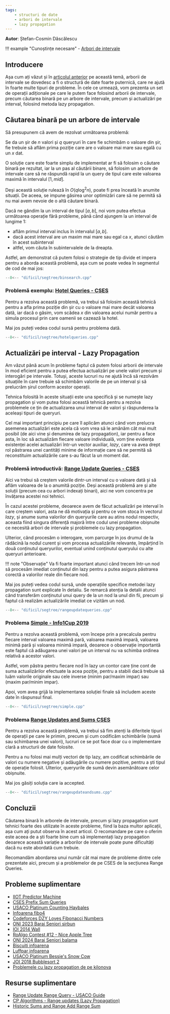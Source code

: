 ```yaml
---
tags:
    - structuri de date
    - arbori de intervale
    - lazy propagation
---
```


**Autor**: Ștefan-Cosmin Dăscălescu

!!! example "Cunoștințe necesare"
    - [Arbori de intervale](https://edu.roalgo.ro/dificil/segment-trees/)

## Introducere

Așa cum ați văzut și în [articolul anterior](https://edu.roalgo.ro/dificil/segment-trees/)
pe această temă, arborii de intervale se dovedesc a fi o structură de date
foarte puternică, care ne ajută în foarte multe tipuri de probleme. În cele
ce urmează, vom prezenta un set de operații adiționale pe care le putem face
folosind arborii de intervale, precum căutarea binară pe un arbore de intervale,
precum și actualizări pe interval, folosind metoda lazy propagation.

## Căutarea binară pe un arbore de intervale

Să presupunem că avem de rezolvat următoarea problemă:

Se da un șir de $n$ valori și $q$ queryuri în care fie schimbăm o valoare din șir,
fie trebuie să aflăm prima poziție care are o valoare mai mare sau egală cu un $x$
dat.

O soluție care este foarte simplu de implementat ar fi să folosim o căutare binară
pe rezultat, iar la un pas al căutării binare, să folosim un arbore de intervale
care să ne răspundă rapid la un query de tipul care este valoarea maximă în intervalul
$[1, mid]$.

Deși această soluție rulează în $O(q \log^2 n)$, poate fi prea înceată în anumite
situații. De aceea, se impune găsirea unor optimizări care să ne permită să nu mai
avem nevoie de o altă căutare binară.

Dacă ne gândim la un interval de tipul $[a, b]$, noi vom putea efectua următoarea
operație fără probleme, până când ajungem la un interval de lungime $1$:

- aflăm primul interval inclus în intervalul $[a, b]$.
- dacă acest interval are un maxim mai mare sau egal ca $x$, atunci căutăm în
acest subinterval
- altfel, vom căuta în subintervalele de la dreapta.

Astfel, am demonstrat că putem folosi o strategie de tip divide et impera pentru
a aborda această problemă, așa cum se poate vedea în segmentul de cod de mai jos:

```cpp
--8<-- "dificil/segtree/binsearch.cpp"
```

### Problemă exemplu: [Hotel Queries - CSES](https://cses.fi/problemset/task/1143)

Pentru a rezolva această problemă, va trebui să folosim această tehnică pentru a
afla prima poziție din șir cu o valoare mai mare decât valoarea dată, iar dacă
o găsim, vom scădea $x$ din valoarea acelui număr pentru a simula procesul prin
care oamenii se cazează la hotel.

Mai jos puteți vedea codul sursă pentru problema dată.

```cpp
--8<-- "dificil/segtree/hotelqueries.cpp"
```

## Actualizări pe interval - Lazy Propagation

Am văzut până acum în probleme faptul că putem folosi arborii de intervale în mod
eficient pentru a putea efectua actualizări pe unele valori precum și interogări
pe intervale. Totuși, aceste lucruri nu ne ajută încă să rezolvăm situațiile în
care trebuie să schimbăm valorile de pe un interval și să prelucrăm șirul conform
acestor operații.

Tehnica folosită în aceste situații este una specifică și se numește lazy propagation
și vom putea folosi această tehnică pentru a rezolva problemele ce țin de actualizarea
unui interval de valori și răspunderea la aceleași tipuri de queryuri.

Cel mai important principiu pe care îl aplicăm atunci când vom prelucra asemenea
actualizări este acela că vom vrea să le amânăm cât mai mult posibil (de aici vine
și denumirea de lazy propagation), iar pentru a face asta, în loc să actualizăm fiecare
valoare individuală, vom ține evidența existenței acelei actualizări într-un vector
auxiliar, _lazy_, care va avea drept rol păstrarea unei cantități minime de informație
care să ne permită să reconstituim actualizările care s-au făcut la un moment dat.

### Problemă introductivă: [Range Update Queries - CSES](https://cses.fi/problemset/task/1651)

Aici va trebui să creștem valorile dintr-un interval cu o valoare dată și să aflăm
valoarea de la o anumită poziție. Deși această problemă are și alte soluții (precum
cea cu arbori indexați binari), aici ne vom concentra pe învățarea acestei noi tehnici.

În cazul acestei probleme, deoarece avem de făcut actualizări pe interval în care
creștem valori, asta ne dă motivația și pentru ce vom stoca în vectorul _lazy_, și
anume suma valorilor din queryurile care au atins nodul respectiv, aceasta fiind
singura diferență majoră între codul unei probleme obișnuite ce necesită arbori de
intervale și problemele cu lazy propagation.

Ulterior, când procesăm o interogare, vom parcurge în jos drumul de la rădăcină la
nodul curent și vom procesa actualizările relevante, împărțind în două conținutul
queryurilor, eventual unind conținutul queryului cu alte queryuri anterioare.

!!! note "Observație"
    Va fi foarte important atunci când trecem într-un nod să procesăm imediat
    conținutul din lazy pentru a putea asigura păstrarea corectă a valorilor
    reale din fiecare nod.

Mai jos puteți vedea codul sursă, unde operațiile specifice metodei lazy
propagation sunt explicate în detaliu. Se remarcă atenția la detalii atunci când
transferăm conținutul unui query de la un nod la unul din fii, precum și faptul
că realizăm actualizările imediat ce vizităm un nod.

```cpp
--8<-- "dificil/segtree/rangeupdatequeries.cpp"
```

### Problema [Simple - Info1Cup 2019](https://kilonova.ro/problems/3424)

Pentru a rezolva această problemă, vom începe prin a precalcula pentru fiecare interval
valoarea maximă pară, valoarea maximă impară, valoarea minimă pară și valoarea minimă
impară, deoarece o observație importantă este faptul că adăugarea unei valori pe
un interval nu va schimba ordinea relativă a acestor valori.

Astfel, vom păstra pentru fiecare nod în lazy un contor care ține cont de suma
actualizărilor efectuate la acea poziție, pentru a stabili dacă trebuie să luăm
valorile originale sau cele inverse (minim par/maxim impar) sau
(maxim par/minim impar).

Apoi, vom avea grijă la implementarea soluției finale să includem aceste date în
răspunsul final.

```cpp
--8<-- "dificil/segtree/simple.cpp"
```

### Problema [Range Updates and Sums CSES](https://cses.fi/problemset/task/1735)

Pentru a rezolva această problemă, va trebui să fim atenți la diferitele tipuri
de operații pe care le primim, precum și cum codificăm schimbările (sumă sau
schimbarea unei valori), lucruri ce se pot face doar cu o implementare clară a
structurii de date folosite.

Pentru a nu folosi mai mulți vectori de tip lazy, am codificat schimbările de
valori cu numere negative și adăugările cu numere pozitive, pentru a ști tipul de
operație folosit. Ulterior, queryurile de sumă devin asemănătoare celor obișnuite.

Mai jos găsiți soluția care ia accepted.

```cpp
--8<-- "dificil/segtree/rangeupdateandsums.cpp"
```

## Concluzii

Căutarea binară în arborele de intervale, precum și lazy propagation sunt tehnici
foarte des utilizate în aceste probleme, fiind la baza multor aplicații, așa cum
ați putut observa în acest articol. O recomandare pe care o oferim este aceea de
a ști foarte bine cum să implementați lazy propagation deoarece această variație
a arborilor de intervale poate pune dificultăți dacă nu este abordată cum trebuie.

Recomandăm abordarea unui număr cât mai mare de probleme dintre cele prezentate aici,
precum și a problemelor de pe CSES de la secțiunea Range Queries.

## Probleme suplimentare

- [IIOT Predictor Machine](https://kilonova.ro/problems/953)
- [CSES Prefix Sum Queries](https://cses.fi/problemset/task/2166)
- [USACO Platinum Counting Haybales](http://www.usaco.org/index.php?page=viewproblem2&cpid=578)
- [Infoarena fibo4](https://www.infoarena.ro/problema/fibo4)
- [Codeforces DZY Loves Fibonacci Numbers](https://codeforces.com/contest/446/problem/C)
- [ONI 2023 Baraj Seniori sirbun](https://kilonova.ro/problems/556)
- [IOI 2014 Wall](https://oj.uz/problem/view/IOI14_wall)
- [RoAlgo Contest #12 - Nice Apple Tree](https://kilonova.ro/problems/3389)
- [ONI 2024 Baraj Seniori balama](https://kilonova.ro/problems/2666)
- [Biscuiti infoarena](https://infoarena.ro/problema/biscuiti)
- [Luffpar infoarena](https://www.infoarena.ro/problema/luffpar)
- [USACO Platinum Bessie's Snow Cow](http://www.usaco.org/index.php?page=viewproblem2&cpid=973)
- [JOI 2018 Bubblesort 2](https://oj.uz/problem/view/JOI18_bubblesort2)
- [Problemele cu lazy propagation de pe kilonova](https://kilonova.ro/tags/286)

## Resurse suplimentare

- [Range Update Range Query - USACO Guide](https://usaco.guide/plat/RURQ)
- [CP Algorithms - Range updates (Lazy Propagation)](https://cp-algorithms.com/data_structures/segment_tree.html#range-updates-lazy-propagation)
- [Historic Sums and Range Add Range Sum](https://codeforces.com/blog/entry/99895)